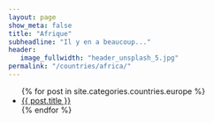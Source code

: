```yaml
---
layout: page
show_meta: false
title: "Afrique"
subheadline: "Il y en a beaucoup..."
header:
   image_fullwidth: "header_unsplash_5.jpg"
permalink: "/countries/africa/"
---
```

<ul>
    {% for post in site.categories.countries.europe %}
    <li><a href="{{ site.url }}{{ site.baseurl }}{{ post.url }}">{{ post.title }}</a></li>
    {% endfor %}
</ul>
